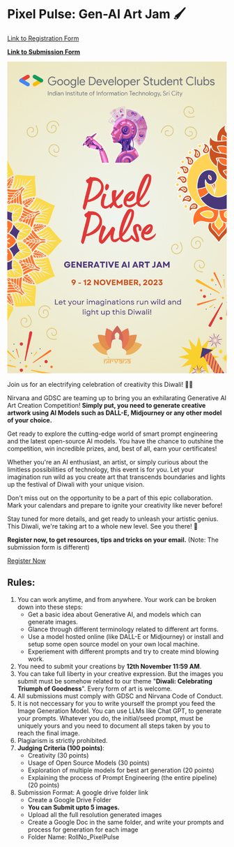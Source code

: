 # Pixel Pulse: Gen-AI Art Jam 🖌️

[Link to Registration Form](https://docs.google.com/forms/d/e/1FAIpQLSermVMkUKmXf5WqYcakQCrLYbeq0p22WMzhuDXfX8WcqjPOaw/viewform?usp=sf_link)

**[Link to Submission Form](https://docs.google.com/forms/d/e/1FAIpQLSfTL4Gf-WBOzWl-omvF9nuNlNXuihIGSmzp-tfk3VlZsXmRRA/viewform?usp=sf_link)**

![pixel-pulse](pixel-pulse.png)

Join us for an electrifying celebration of creativity this Diwali! 🎨✨

Nirvana and GDSC are teaming up to bring you an exhilarating Generative AI Art Creation Competition! **Simply put, you need to generate creative artwork using AI Models such as DALL-E, Midjourney or any other model of your choice.**

Get ready to explore the cutting-edge world of smart prompt engineering and the latest open-source AI models. You have the chance to outshine the competition, win incredible prizes, and, best of all, earn your certificates!

Whether you're an AI enthusiast, an artist, or simply curious about the limitless possibilities of technology, this event is for you. Let your imagination run wild as you create art that transcends boundaries and lights up the festival of Diwali with your unique vision.

Don't miss out on the opportunity to be a part of this epic collaboration. Mark your calendars and prepare to ignite your creativity like never before!

Stay tuned for more details, and get ready to unleash your artistic genius. This Diwali, we're taking art to a whole new level. See you there! 🎉

**Register now, to get resources, tips and tricks on your email.** (Note: The submission form is different)

[Register Now](https://docs.google.com/forms/d/e/1FAIpQLSermVMkUKmXf5WqYcakQCrLYbeq0p22WMzhuDXfX8WcqjPOaw/viewform?usp=sf_link)

## Rules:

1. You can work anytime, and from anywhere. Your work can be broken down into these steps:
	- Get a basic idea about Generative AI, and models which can generate images.
	- Glance through different terminology related to different art forms.
	- Use a model hosted online (like DALL-E or Midjourney) or install and setup some open source model on your own local machine.
	- Experiement with different prompts and try to create mind blowing work.
1. You need to submit your creations by **12th November 11:59 AM**.
2. You can take full liberty in your creative expression. But the images you submit must be somehow related to our theme "**Diwali: Celebrating Triumph of Goodness**". Every form of art is welcome.
3. All submissions must comply with GDSC and Nirvana Code of Conduct.
4. It is not neccessary for you to write yourself the prompt you feed the Image Generation Model. You can use LLMs like Chat GPT, to generate your prompts. Whatever you do, the initial/seed prompt, must be uniquely yours and you need to document all steps taken by you to reach the final image.
5. Plagiarism is strictly prohibited.
6. **Judging Criteria (100 points)**:
	- Creativity (30 points)
	- Usage of Open Source Models (30 points)
	- Exploration of multiple models for best art generation (20 points)
	- Explaining the process of Prompt Engineering (the entire pipeline) (20 points)
7. Submission Format: A google drive folder link
	- Create a Google Drive Folder
	- **You can Submit upto 5 images.**
	- Upload all the full resolution generated images
	- Create a Google Doc in the same folder, and write your prompts and process for generation for each image
	- Folder Name: RollNo_PixelPulse

